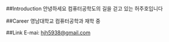 ##Introduction
안녕하세요
컴퓨터공학도의 길을 걷고 있는 허주호입니다


##Career
영남대학교 컴퓨터공학과 재학 중

##Link
E-mai: hjh5938@gmail.com
<!--
**Heo1113/Heo1113** is a ✨ _special_ ✨ repository because its `README.md` (this file) appears on your GitHub profile.

Here are some ideas to get you started:

- 🔭 I’m currently working on ...
- 🌱 I’m currently learning ...
- 👯 I’m looking to collaborate on ...
- 🤔 I’m looking for help with ...
- 💬 Ask me about ...
- 📫 How to reach me: ...
- 😄 Pronouns: ...
- ⚡ Fun fact: ...
-->

